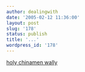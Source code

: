 ```yaml
---
author: dealingwith
date: '2005-02-12 11:36:00'
layout: post
slug: '178'
status: publish
title: '...'
wordpress_id: '178'
---
```


[holy chinamen wally][1]

   [1]: http://www.wal-martchina.com/english/walmart/wminchina.htm

